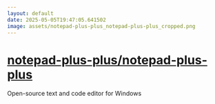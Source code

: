 ```yaml
---
layout: default
date: 2025-05-05T19:47:05.641502
image: assets/notepad-plus-plus_notepad-plus-plus_cropped.png
---
```


# [notepad-plus-plus/notepad-plus-plus](https://github.com/notepad-plus-plus/notepad-plus-plus)

Open-source text and code editor for Windows
